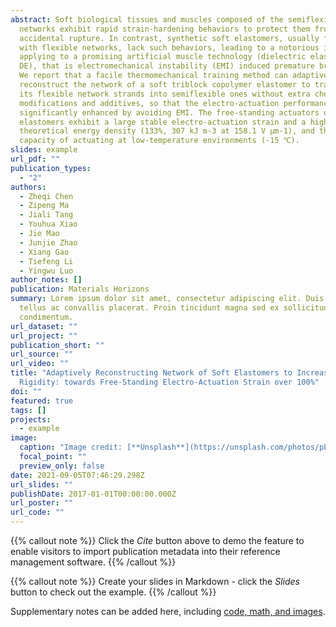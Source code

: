 ```yaml
---
abstract: Soft biological tissues and muscles composed of the semiflexible
  networks exhibit rapid strain-hardening behaviors to protect them from
  accidental rupture. In contrast, synthetic soft elastomers, usually featured
  with flexible networks, lack such behaviors, leading to a notorious issue when
  applying to a promising artificial muscle technology (dielectric elastomer,
  DE), that is electromechanical instability (EMI) induced premature breakdown.
  We report that a facile thermomechanical training method can adaptively
  reconstruct the network of a soft triblock copolymer elastomer to transform
  its flexible network strands into semiflexible ones without extra chemical
  modifications and additives, so that the electro-actuation performance is
  significantly enhanced by avoiding EMI. The free-standing actuators of trained
  elastomers exhibit a large stable electro-actuation strain and a high
  theoretical energy density (133%, 307 kJ m-3 at 158.1 V μm-1), and the
  capacity of actuating at low-temperature environments (-15 ℃).
slides: example
url_pdf: ""
publication_types:
  - "2"
authors:
  - Zheqi Chen
  - Zipeng Ma
  - Jiali Tang
  - Youhua Xiao
  - Jie Mao
  - Junjie Zhao
  - Xiang Gao
  - Tiefeng Li
  - Yingwu Luo
author_notes: []
publication: Materials Horizons
summary: Lorem ipsum dolor sit amet, consectetur adipiscing elit. Duis posuere
  tellus ac convallis placerat. Proin tincidunt magna sed ex sollicitudin
  condimentum.
url_dataset: ""
url_project: ""
publication_short: ""
url_source: ""
url_video: ""
title: "Adaptively Reconstructing Network of Soft Elastomers to Increase Strand
  Rigidity: towards Free-Standing Electro-Actuation Strain over 100%"
doi: ""
featured: true
tags: []
projects:
  - example
image:
  caption: "Image credit: [**Unsplash**](https://unsplash.com/photos/pLCdAaMFLTE)"
  focal_point: ""
  preview_only: false
date: 2021-09-05T07:46:29.298Z
url_slides: ""
publishDate: 2017-01-01T00:00:00.000Z
url_poster: ""
url_code: ""
---
```


{{% callout note %}}
Click the *Cite* button above to demo the feature to enable visitors to import publication metadata into their reference management software.
{{% /callout %}}

{{% callout note %}}
Create your slides in Markdown - click the *Slides* button to check out the example.
{{% /callout %}}

Supplementary notes can be added here, including [code, math, and images](https://wowchemy.com/docs/writing-markdown-latex/).
